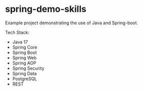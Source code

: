 # spring-demo-skills

Example project demonstrating the use of Java and Spring-boot.

Tech Stack:
* Java 17
* Spring Core
* Spring Boot
* Spring Web
* Spring AOP
* Spring Security
* Spring Data
* PostgreSQL
* REST
